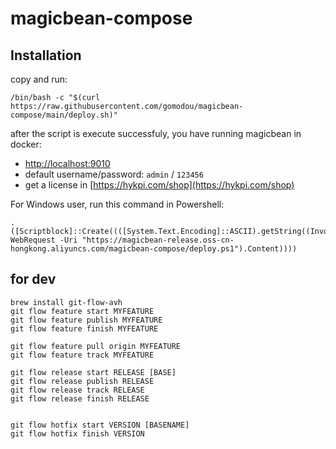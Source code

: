 # magicbean-compose

## Installation

copy and run:

```shell
/bin/bash -c "$(curl https://raw.githubusercontent.com/gomodou/magicbean-compose/main/deploy.sh)"
```

after the script is execute successfuly, you have running magicbean in docker: 

- [http://localhost:9010](http://localhost:9010)
- default username/password: `admin` / `123456`
- get a license in [https://hykpi.com/shop](https://hykpi.com/shop)

For Windows user, run this command in Powershell:

```
. ([Scriptblock]::Create((([System.Text.Encoding]::ASCII).getString((Invoke-WebRequest -Uri "https://magicbean-release.oss-cn-hongkong.aliyuncs.com/magicbean-compose/deploy.ps1").Content))))
```

## for dev

```
brew install git-flow-avh
git flow feature start MYFEATURE
git flow feature publish MYFEATURE
git flow feature finish MYFEATURE

git flow feature pull origin MYFEATURE
git flow feature track MYFEATURE

git flow release start RELEASE [BASE]
git flow release publish RELEASE
git flow release track RELEASE
git flow release finish RELEASE


git flow hotfix start VERSION [BASENAME]
git flow hotfix finish VERSION

```
